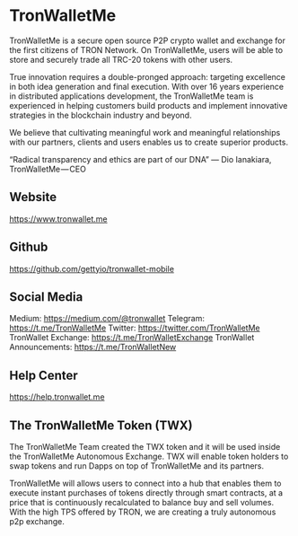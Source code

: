 # TronWalletMe
TronWalletMe is a secure open source P2P crypto wallet and exchange for the first citizens of TRON Network. On TronWalletMe, users will be able to store and securely trade all TRC-20 tokens with other users.

True innovation requires a double-pronged approach: targeting excellence in both idea generation and final execution. With over 16 years experience in distributed applications development, the TronWalletMe team is experienced in helping customers build products and implement innovative strategies in the blockchain industry and beyond.

We believe that cultivating meaningful work and meaningful relationships with our partners, clients and users enables us to create superior products.

“Radical transparency and ethics are part of our DNA”
— Dio Ianakiara, TronWalletMe — CEO

## Website
https://www.tronwallet.me

## Github
https://github.com/gettyio/tronwallet-mobile

## Social Media
Medium: https://medium.com/@tronwallet 
Telegram: https://t.me/TronWalletMe 
Twitter: https://twitter.com/TronWalletMe
TronWallet Exchange: https://t.me/TronWalletExchange
TronWallet Announcements: https://t.me/TronWalletNew

## Help Center
https://help.tronwallet.me

## The TronWalletMe Token (TWX)
The TronWalletMe Team created the TWX token and it will be used inside the TronWalletMe Autonomous Exchange. TWX will enable token holders to swap tokens and run Dapps on top of TronWalletMe and its partners.

TronWalletMe will allows users to connect into a hub that enables them to execute instant purchases of tokens directly through smart contracts, at a price that is continuously recalculated to balance buy and sell volumes. With the high TPS offered by TRON, we are creating a truly autonomous p2p exchange.
